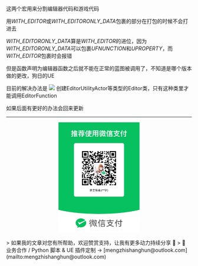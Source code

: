 这两个宏用来分割编辑器代码和游戏代码

用*WITH_EDITOR*或*WITH_EDITORONLY_DATA*包裹的部分在打包的时候不会打进去

*WITH_EDITORONLY_DATA*算是*WITH_EDITOR*的进位，因为*WITH_EDITORONLY_DATA*可以包裹*UFNUNCTION*和*UPROPERTY*，而*WITH_EDITOR*包裹时会报错

但是函数声明为编辑器函数之后就不能在正常的蓝图被调用了，不知道是哪个版本做的更改，狗日的UE

目前的解决办法是
![](https://raw.githubusercontent.com/mengzhishanghun/mengzhishanghun/main/Blog/Assets/01-%E5%9B%BE%E7%89%87/Pasted%20image%2020240605175636.png)
创建EditorUtilityActor等类型的Editor类，只有这种类里才能调用EditorFunction

如果后面有更好的办法会回来更新


---

<p align="center">
  <img src="https://raw.githubusercontent.com/mengzhishanghun/mengzhishanghun/main/PayCodes/WeChatPay.jpg" width="220"/>
</p>
> 如果我的文章对您有所帮助，欢迎赞赏支持，让我有更多动力持续分享 🙏   
> 💼 业务合作 / Python 脚本 & UE 插件定制 → [mengzhishanghun@outlook.com](mailto:mengzhishanghun@outlook.com)